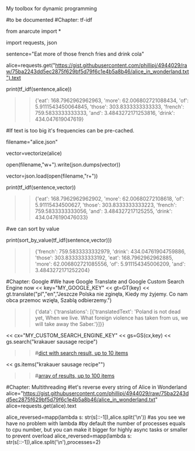 My toolbox for dynamic programming

#to be documented
#Chapter: tf-idf

from anarcute import *

import requests, json

sentence="Eat more of those french fries and drink cola"

alice=requests.get("https://gist.githubusercontent.com/phillipj/4944029/raw/75ba2243dd5ec2875f629bf5d79f6c1e4b5a8b46/alice_in_wonderland.txt").text

print(tf_idf(sentence,alice))

>> {'eat': 168.7962962962963, 'more': 62.006802721088434, 'of': 5.9111543450064845, 'those': 303.8333333333333, 'french': 759.5833333333333, 'and': 3.4843272171253816, 'drink': 434.047619047619}

#If text is too big it's frequencies can be pre-cached.

filename="alice.json"

vector=vectorize(alice)

open(filename,"w+").write(json.dumps(vector))

vector=json.load(open(filename,"r+"))

print(tf_idf(sentence,vector))

>>{'eat': 168.7962962962902, 'more': 62.00680272108618, 'of': 5.91115434500627, 'those': 303.8333333333223, 'french': 759.5833333333056, 'and': 3.484327217125255, 'drink': 434.0476190476033}



#we can sort by value

print(sort_by_value(tf_idf(sentence,vector)))

>>{'french': 759.5833333332979, 'drink': 434.04761904759886, 'those': 303.8333333333192, 'eat': 168.7962962962885, 'more': 62.006802721085556, 'of': 5.911154345006209, 'and': 3.4843272171252204}


#Chapter: Google
#We have Google Translate and Google Custom Search Engine now
<< key="MY_GOOGLE_KEY"
<< gt=GT(key)
<< gt.translate("pl","en","Jeszcze Polska nie zginęła, Kiedy my żyjemy. Co nam obca przemoc wzięła, Szablą odbierzemy.")
>> {'data': {'translations': [{'translatedText': 'Poland is not dead yet, When we live. What foreign violence has taken from us, we will take away the Saber.'}]}}

<< cx="MY_CUSTOM_SEARCH_ENGINE_KEY"
<< gs=GS(cx,key)
<< gs.search("krakauer sausage recipe")
>> #[dict with search result, up to 10 items](readme/gs_sample.md)
>> 
<< gs.items("krakauer sausage recipe"")
>> #[array of results, up to 100 items](readme/gs_items_sample.md)

#Chapter: Multithreading
#let's reverse every string of Alice in Wonderland
alice="https://gist.githubusercontent.com/phillipj/4944029/raw/75ba2243dd5ec2875f629bf5d79f6c1e4b5a8b46/alice_in_wonderland.txt"
alice=requests.get(alice).text

alice_reversed=mapp(lambda s: str(s[::-1]),alice.split('\n'))
#as you see we have no problem with lambda
#by default the number of processes equals to cpu number, but you can make it bigger for highly async tasks or smaller to prevent overload
alice_reversed=mapp(lambda s: str(s[::-1]),alice.split('\n'),processes=2)